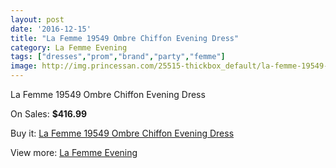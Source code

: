 ```yaml
---
layout: post
date: '2016-12-15'
title: "La Femme 19549 Ombre Chiffon Evening Dress"
category: La Femme Evening
tags: ["dresses","prom","brand","party","femme"]
image: http://img.princessan.com/25515-thickbox_default/la-femme-19549-ombre-chiffon-evening-dress.jpg
---
```

La Femme 19549 Ombre Chiffon Evening Dress

On Sales: **$416.99**
<a href="https://www.princessan.com/en/la-femme-evening/11579-la-femme-19549-ombre-chiffon-evening-dress.html"><amp-img layout="responsive" width="600" height="600" src="//img.princessan.com/25515-thickbox_default/la-femme-19549-ombre-chiffon-evening-dress.jpg" alt="La Femme 19549 Ombre Chiffon Evening Dress 0" /></a>

Buy it: [La Femme 19549 Ombre Chiffon Evening Dress](https://www.princessan.com/en/la-femme-evening/11579-la-femme-19549-ombre-chiffon-evening-dress.html "La Femme 19549 Ombre Chiffon Evening Dress")

View more: [La Femme Evening](https://www.princessan.com/en/29-la-femme-evening "La Femme Evening")